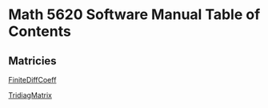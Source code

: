 # Math 5620 Software Manual Table of Contents

## Matricies

[FiniteDiffCoeff](https://github.com/clarissalabrum/math5620/blob/master/homework/hw2/FiniteDiffCoeff_SM.md)

[TridiagMatrix](https://github.com/clarissalabrum/math5620/blob/master/homework/hw2/TridiagMatrix%20_SM.md)
